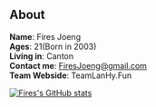 ## About

**Name**: Fires Joeng  
**Ages**: 21(Born in 2003)  
**Living in**: Canton  
**Contact me**: FiresJoeng@gmail.com  
**Team Webside**: TeamLanHy.Fun

[![Fires's GitHub stats](https://github-readme-stats.vercel.app/api?username=FiresJoeng)](https://github.com/FiresJoeng/github-readme-stats)
